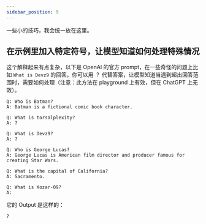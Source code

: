 ```yaml
---
sidebar_position: 9
---
```

<head>
  <script defer="defer" src="https://embed.trydyno.com/embedder.js"></script>
  <link href="https://embed.trydyno.com/embedder.css" rel="stylesheet" />
</head>

一些小的技巧，我会统一放在这里。

## 在示例里加入特定符号，让模型知道如何处理特殊情况

这个解释起来有点复杂，以下是 OpenAI 的官方 prompt，在一些奇怪的问题上比如 `What is Devz9` 的回答，你可以用 ？ 代替答案，让模型知道当遇到超出回答范围时，需要如何处理（注意：此方法在 playground 上有效，但在 ChatGPT 上无效）。

```other
Q: Who is Batman?
A: Batman is a fictional comic book character.

Q: What is torsalplexity?
A: ?

Q: What is Devz9?
A: ?

Q: Who is George Lucas?
A: George Lucas is American film director and producer famous for creating Star Wars.

Q: What is the capital of California?
A: Sacramento.

Q: What is Kozar-09?
A: 
```

它的 Output 是这样的：

```other
?
```

